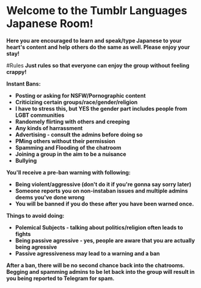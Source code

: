 # Welcome to the Tumblr Languages Japanese Room!

**Here you are encouraged to learn and speak/type Japanese to your heart's content and help others do the same as well.  Please enjoy your stay!**

#Rules
**Just rules so that everyone can enjoy the group without feeling crappy!**

**Instant Bans:**
* **Posting or asking for NSFW/Pornographic content**
* **Criticizing certain groups/race/gender/religion**
* **I have to stress this, but YES the gender part includes people from LGBT communities**
* **Randomely flirting with others and creeping**
* **Any kinds of harrassment**
* **Advertising - consult the admins before doing so**
* **PMing others without their permission**
* **Spamming and Flooding of the chatroom**
* **Joining a group in the aim to be a nuisance**
* **Bullying**

**You'll receive a pre-ban warning with following:**
* **Being violent/aggressive (don't do it if you're gonna say sorry later)**
* **Someone reports you on non-instaban issues and multiple admins deems you've done wrong**
* **You will be banned if you do these after you have been warned once.**

**Things to avoid doing:**
* **Polemical Subjects - talking about politics/religion often leads to fights**
* **Being passive agressive - yes, people are aware that you are actually being agressive**
* **Passive agressiveness may lead to a warning and a ban**

**After a ban, there will be no second chance back into the chatrooms.  Begging and spamming admins to be let back into the group will result in you being reported to Telegram for spam.**
